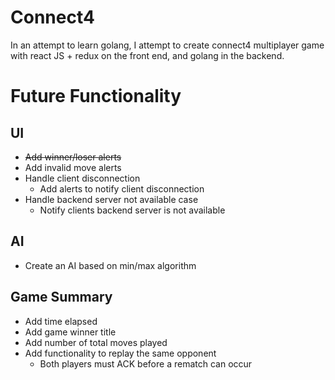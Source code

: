 # Connect4
In an attempt to learn golang, I attempt to create connect4 multiplayer game with react JS + redux on the front end, and golang in the backend. 

# Future Functionality

## UI
* ~~Add winner/loser alerts~~
* Add invalid move alerts
* Handle client disconnection
  * Add alerts to notify client disconnection
* Handle backend server not available case
  * Notify clients backend server is not available

## AI
* Create an AI based on min/max algorithm

## Game Summary
* Add time elapsed
* Add game winner title
* Add number of total moves played
* Add functionality to replay the same opponent
  * Both players must ACK before a rematch can occur
